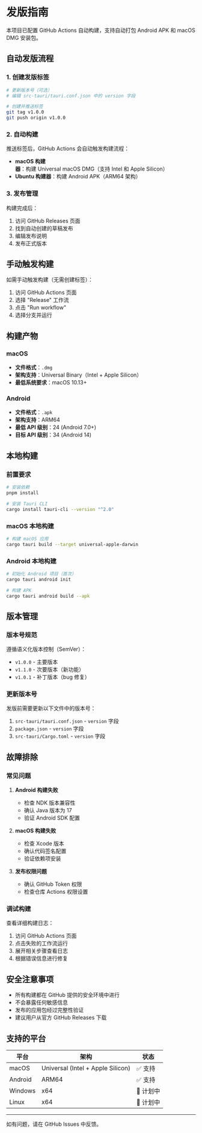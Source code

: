 # 发版指南

本项目已配置 GitHub Actions 自动构建，支持自动打包 Android APK 和 macOS DMG 安装包。

## 自动发版流程

### 1. 创建发版标签

```bash
# 更新版本号（可选）
# 编辑 src-tauri/tauri.conf.json 中的 version 字段

# 创建并推送标签
git tag v1.0.0
git push origin v1.0.0
```

### 2. 自动构建

推送标签后，GitHub Actions 会自动触发构建流程：

- **macOS 构建器**：构建 Universal macOS DMG（支持 Intel 和 Apple Silicon）
- **Ubuntu 构建器**：构建 Android APK（ARM64 架构）

### 3. 发布管理

构建完成后：

1. 访问 GitHub Releases 页面
2. 找到自动创建的草稿发布
3. 编辑发布说明
4. 发布正式版本

## 手动触发构建

如需手动触发构建（无需创建标签）：

1. 访问 GitHub Actions 页面
2. 选择 "Release" 工作流
3. 点击 "Run workflow"
4. 选择分支并运行

## 构建产物

### macOS
- **文件格式**：`.dmg`
- **架构支持**：Universal Binary（Intel + Apple Silicon）
- **最低系统要求**：macOS 10.13+

### Android
- **文件格式**：`.apk`
- **架构支持**：ARM64
- **最低 API 级别**：24 (Android 7.0+)
- **目标 API 级别**：34 (Android 14)

## 本地构建

### 前置要求

```bash
# 安装依赖
pnpm install

# 安装 Tauri CLI
cargo install tauri-cli --version "^2.0"
```

### macOS 本地构建

```bash
# 构建 macOS 应用
cargo tauri build --target universal-apple-darwin
```

### Android 本地构建

```bash
# 初始化 Android 项目（首次）
cargo tauri android init

# 构建 APK
cargo tauri android build --apk
```

## 版本管理

### 版本号规范

遵循语义化版本控制（SemVer）：

- `v1.0.0` - 主要版本
- `v1.1.0` - 次要版本（新功能）
- `v1.0.1` - 补丁版本（bug 修复）

### 更新版本号

发版前需要更新以下文件中的版本号：

1. `src-tauri/tauri.conf.json` - `version` 字段
2. `package.json` - `version` 字段
3. `src-tauri/Cargo.toml` - `version` 字段

## 故障排除

### 常见问题

1. **Android 构建失败**
   - 检查 NDK 版本兼容性
   - 确认 Java 版本为 17
   - 验证 Android SDK 配置

2. **macOS 构建失败**
   - 检查 Xcode 版本
   - 确认代码签名配置
   - 验证依赖项安装

3. **发布权限问题**
   - 确认 GitHub Token 权限
   - 检查仓库 Actions 权限设置

### 调试构建

查看详细构建日志：

1. 访问 GitHub Actions 页面
2. 点击失败的工作流运行
3. 展开相关步骤查看日志
4. 根据错误信息进行修复

## 安全注意事项

- 所有构建都在 GitHub 提供的安全环境中进行
- 不会暴露任何敏感信息
- 发布的应用包经过完整性验证
- 建议用户从官方 GitHub Releases 下载

## 支持的平台

| 平台 | 架构 | 状态 |
|------|------|------|
| macOS | Universal (Intel + Apple Silicon) | ✅ 支持 |
| Android | ARM64 | ✅ 支持 |
| Windows | x64 | 🚧 计划中 |
| Linux | x64 | 🚧 计划中 |

---

如有问题，请在 GitHub Issues 中反馈。